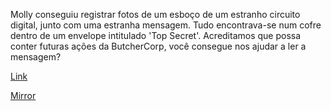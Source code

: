 Molly conseguiu registrar fotos de um esboço de um estranho circuito digital, junto com uma estranha mensagem. 
Tudo encontrava-se num cofre dentro de um envelope intitulado 'Top Secret'.
Acreditamos que possa conter futuras ações da ButcherCorp, você consegue nos ajudar a ler a mensagem?

[Link](https://cloud.ufscar.br:8080/v1/AUTH_c93b694078064b4f81afd2266a502511/static.pwn2win.party/topsecret_14979f14372b0623020a100df9a80912c62d2346763427fb314d20fc93cb76fb.tar.gz)

[Mirror](https://static.pwn2win.party/topsecret_14979f14372b0623020a100df9a80912c62d2346763427fb314d20fc93cb76fb.tar.gz)
